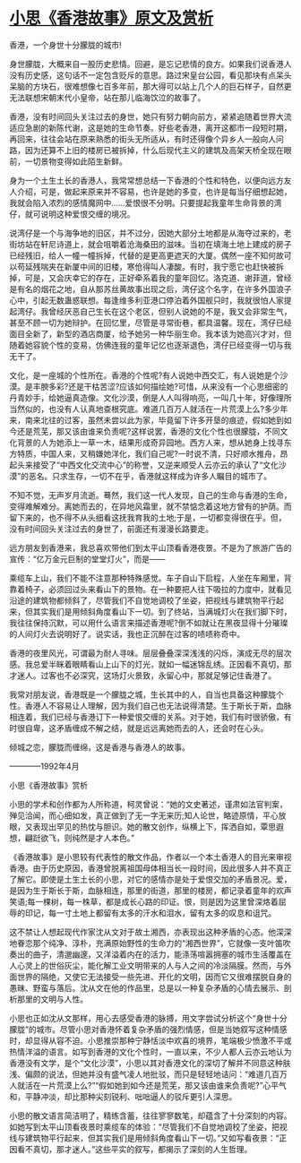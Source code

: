 # [小思《香港故事》原文及赏析](https://www.vrrw.net/wx/8685.html)

香港，一个身世十分朦胧的城市!

身世朦胧，大概来自一股历史悲情。回避，是忘记悲情的良方。如果我们说香港人没有历史感，这句话不一定包含贬斥的意思。路过宋皇台公园，看见那块有点呆头呆脑的方块石，很难想像七百多年前，那大得可以站上几个人的巨石样子，自然更无法联想宋朝末代小皇帝，站在那儿临海饮泣的故事了。

香港，没有时间回头关注过去的身世，她只有努力朝向前方，紧紧追随着世界大流适应急剧的新陈代谢，这是她的生命节奏。好些老香港，离开这都市一段短时期，再回来，往往会站在原来熟悉的街头无所适从，有时还得像个异乡人一般向人问路，因为还算不上旧的楼房已被拆掉，什么后现代主义的建筑及高架天桥全现在眼前，一切景物变得如此陌生新鲜。

身为一个土生土长的香港人，我常常想总结一下香港的个性和特色，以便向远方友人介绍，可是，做起来原来并不容易，也许是她的多变，也许是每当仔细想起她，我就会陷入浓烈的感情魔网中……爱恨很不分明。只要提起我童年生命背景的湾仔，就可说明这种爱恨交缠的境况。



说湾仔是一个与海争地的旧区，并不过分，因她大部分土地都是从海夺过来的，老街坊站在轩尼诗道上，就会咀嚼着沧海桑田的滋味。当初在填海土地上建成的房子已经残旧，给人一幢一幢拆掉，代替的是更高更遮天的大厦。偶然一座不知何故可以苟延残喘夹在新厦中间的旧楼，寒伧得叫人凄酸。有时，我宁愿它也赶快被拆掉，可是，又会庆幸它的存在，正好牵系着我的童年回忆。洛克道、谢菲道，曾经是有名的烟花之地，自从那苏丝黄故事出现之后，湾仔这个名字，在许多外国浪子心中，引起无数蛊惑联想。每逢维多利亚港口停泊着外国舰只时，我就很怕人家提起湾仔。我曾经厌恶自己生长在这个老区，但别人说她的不是，我又会非常生气，甚至不顾一切为她辩护。在回忆里，尽管是寻常街巷，都具温馨。现在，湾仔已经面目全新了，新型的酒店商厦，给予她另一种华丽生命。我本该为她高兴才对，但随着她容貌个性的变易，仿佛连我的童年记忆也逐渐退色，湾仔已经变得一切与我无干了。

文化，是一座城的个性所在。香港的个性呢?有人说她中西交汇，有人说她是个沙漠。是丰腴多彩?还是干枯苦涩?应该如何描绘她?可惜，从来没有一个心思细密的丹青妙手，给她逼真造像。文化沙漠，倒是人人叫得响亮，一叫几十年，好像理所当然似的，也没有人认真地查根究底。难道几百万人就活在一片荒漠上么?多少年来，南来北往的过客，虽然未尝以此为家，毕竟留下许多开垦的痕迹，假如她到如今还是荒芜，那又该由谁来负责呢?这样说罢，香港的文化个性也很朦胧，不同文化背景的人为她添上一草一木，结果形成奇异园地。西方人来，想从她身上找寻东方特质，中国人来，又稍嫌她洋化，我们自己呢?一时说不清，只好顺水推舟，昂起头来接受了“中西文化交流中心”的称誉，又逆来顺受人云亦云的承认了“文化沙漠”的恶名。只求生存，一切不在乎，香港就这样成为许多人瞩目的城市了。

不知不觉，无声岁月流逝。蓦然，我们这一代人发现，自己的生命与香港的生命，变得难解难分。离她而去的，在异地风霜里，就不禁惦念着这地方曾有的护荫。而留下来的，也不得不从头细看这抚我育我的土地;于是，一切都变得很在乎。但，没有时间回头关注过去的身世了，前面还有漫漫长路要走。

远方朋友到香港来，我总喜欢带他们到太平山顶看香港夜景。不是为了旅游广告的宣传：“亿万金元巨制的堂堂灯火”，而是——

乘缆车上山，我们不能不注意那种特殊感觉。车子自山下启程，人坐在车厢里，背靠着椅子，必须回过头来看山下的景物。在一种要把人往下吸拉的力度中，就看见沿途的建筑物都倾斜了，尽管我们不自觉地调校了坐姿，把视线与建筑物平行起来，但其实我们是用倾斜角度看山下一切。到了终站，当满城灯火在我们脚下时，我往往保持沉默，可以用什么语言来描述香港呢?倒不如就让在黑夜显得十分璀璨的人间灯火去说明好了。说实话，我也正沉醉在过客的啧啧称奇中。

香港的夜里风光，可谓最为耐人寻味。层层叠叠深深浅浅的闪烁，演成无尽的层次感。我总爱半眯着眼睛看山上山下的灯光，就如一幅迷锦乱绣。正因看不真切，那才迷人。过客也不必深究，这场灯火景致，永留心中，那就足够记住香港了。

我常对朋友说，香港既是一个朦胧之城，生长其中的人，自当也具备这种朦胧个性。香港人不容易让人理解，因为我们自己也无法说得清楚。生于斯长于斯，血脉相连着，我们已经与香港订下一种爱恨交缠的关系。对于她，我们有时很骄傲，有时很自卑，这矛盾缠成不解之结，就是远远离她而去的人，还会时在心头。

倾城之恋，朦胧而缠绵，这是香港与香港人的故事。

————1992年4月

小思《香港故事》赏析

小思的学术和创作都为人所称道，柯灵曾说：“她的文史著述，谨肃如法官判案，殚见洽闻，而心细如发，真正做到了无一字无来历;知人论世，略迹原情，平心放眼，又表现出罕见的热忱与胆识。她的散文创作，纵横上下，挥洒自如，覃思遐想，翩跹欲飞，则纯然是才人本色。”

《香港故事》是小思较有代表性的散文作品，作者以一个本土香港人的目光来审视香港。由于历史原因，香港曾脱离祖国母体相当长一段时间，因此很多人并不真正了解它。即使是土生土长的小思，对它的感情亦是处于爱恨交加的矛盾景况。爱，是因为生于斯长于斯，血脉相连，那里的街道，那里的楼房，都记录着童年的欢声笑语;每一棵树，每一株草，都是成长心路的印证。恨，则是因为这里曾深烙着屈辱的印记，每一寸土地上都留有太多的汗水和泪水，留有太多的叹息和诅咒。

这不禁让人想起现代作家沈从文对于故土湘西，亦表现出这种矛盾的心态。他深深地眷恋那个纯净、淳朴，充满原始野性的生命力的“湘西世界”，它就像一支叶笛吹奏出的曲子，清邈幽邃，又洋溢着内在的活力，能涤荡喧嚣拥塞的城市生活覆盖在人心灵上的世俗灰尘，能化解工业文明带来的人与人之间的冷淡隔膜。然而，与外面世界的隔绝，又使它无法接受一些先进、开化的文明，因而它又很难摆脱自身的愚昧、野蛮与落后。沈从文在他的作品里，总是以一种复杂矛盾的心情去展示、剖析那里的文明与人性。

小思也正如沈从文那样，用心去感受香港的脉搏，用文字尝试分析这个“身世十分朦胧”的城市。尽管小思对香港怀着复杂矛盾的强烈情感，但是当她叙写这种情感时，却显得从容不迫。小思推崇那种宁静恬淡中欢喜的境界，笔端极少愤激不平或热情洋溢的语言。如写到香港的文化个性时，一直以来，不少人都人云亦云地认为香港没有文学，是个“文化沙漠”，小思以其对香港文化的深切了解并不同意这种肤浅、偏颇的说法，但她并没有盛气凌人地批驳，而只是轻轻地诘问：“难道几百万人就活在一片荒漠上么?”“假如她到如今还是荒芜，那又该由谁来负责呢?”心平气和，平静冲淡，却比那种尖刻锐利、咄咄逼人的驳斥更引人深思。

小思的散文语言简洁明了，精练含蓄，往往寥寥数笔，却蕴含了十分深刻的内容。如她写到太平山顶看夜景时乘缆车的体验：“尽管我们不自觉地调校了坐姿，把视线与建筑物平行起来，但其实我们是用倾斜角度看山下一切。”又如写看夜景：“正因看不真切，那才迷人。”这些平实的叙写，都揭示了深刻的人生哲理。

